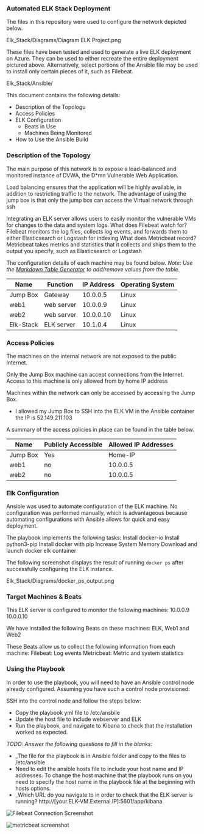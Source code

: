 ### Automated ELK Stack Deployment

The files in this repository were used to configure the network depicted below.

Elk_Stack/Diagrams/Diagram ELK Project.png

These files have been tested and used to generate a live ELK deployment on Azure. They can be used to either recreate the entire deployment pictured above. Alternatively, select portions of the Ansible file may be used to install only certain pieces of it, such as Filebeat.

  Elk_Stack/Ansible/

This document contains the following details:
- Description of the Topologu
- Access Policies
- ELK Configuration
  - Beats in Use
  - Machines Being Monitored
- How to Use the Ansible Build


### Description of the Topology

The main purpose of this network is to expose a load-balanced and monitored instance of DVWA, the D*mn Vulnerable Web Application.

Load balancing ensures that the application will be highly available, in addition to restricting traffic to the network. The advantage of using the jump box is that only the jump box can access the Virtual network through ssh 


Integrating an ELK server allows users to easily monitor the vulnerable VMs for changes to the data and system logs.
 What does Filebeat watch for? Filebeat monitors the log files, collects log events, and forwards them to either Elasticsearch or Logstash for indexing
 What does Metricbeat record? Metricbeat takes metrics and statistics that it collects and ships them to the output you specify, such as Elasticsearch or Logstash

The configuration details of each machine may be found below.
_Note: Use the [Markdown Table Generator](http://www.tablesgenerator.com/markdown_tables) to add/remove values from the table_.

| Name 	| Function | IP Address | Operating System |
|----------|----------|------------|------------------|
| Jump Box | Gateway  | 10.0.0.5   | Linux            |
| web1 	|web server | 10.0.0.9  | Linux            |
| web2 	|web server | 10.0.0.10 | Linux            |
| Elk-Stack|ELK server | 10.1.0.4  | Linux            |

### Access Policies

The machines on the internal network are not exposed to the public Internet.

Only the Jump Box machine can accept connections from the Internet. Access to this machine is only allowed from by home IP address

Machines within the network can only be accessed by accessing the Jump Box.
- I allowed my Jump Box to SSH into the ELK VM in the Ansible container the IP is 52.149.211.103

A summary of the access policies in place can be found in the table below.

| Name 	| Publicly Accessible | Allowed IP Addresses |
|----------|---------------------|----------------------|
| Jump Box | Yes          	      | Home-IP              |
| web1     | no                 	|  10.0.0.5            |
| web2    	| no	                |  10.0.0.5             |

### Elk Configuration

Ansible was used to automate configuration of the ELK machine. No configuration was performed manually, which is advantageous because automating configurations with Ansible allows for quick and easy deployment. 


The playbook implements the following tasks:
Install docker-io
Install python3-pip
Install docker with pip
Increase System Memory
Download and launch docker elk container

The following screenshot displays the result of running `docker ps` after successfully configuring the ELK instance.

Elk_Stack/Diagrams/docker_ps_output.png

### Target Machines & Beats
This ELK server is configured to monitor the following machines:
10.0.0.9
10.0.0.10

We have installed the following Beats on these machines:
ELK, Web1 and Web2

These Beats allow us to collect the following information from each machine:
Filebeat: Log events
Metricbeat: Metric and system statistics 
### Using the Playbook
In order to use the playbook, you will need to have an Ansible control node already configured. Assuming you have such a control node provisioned:

SSH into the control node and follow the steps below:
- Copy the playbook yml file to /etc/ansbile
- Update the host file to include webserver and ELK
- Run the playbook, and navigate to Kibana to check that the installation worked as expected.

_TODO: Answer the following questions to fill in the blanks:_
- _The file for the playbook is in Ansible folder and copy to the files to /etc/ansible
- Need to edit the ansible hosts file to include your host name and IP addresses. To change the host machine that the playbook runs on you need to specify the host name in the playbook file at the beginning with hosts options.
- _Which URL do you navigate to in order to check that the ELK server is running?
 http://[your.ELK-VM.External.IP]:5601/app/kibana
 
 ![Filebeat Connection Screenshot](https://user-images.githubusercontent.com/82425164/127929346-c5b03846-7e19-4f0e-a908-ea1eeae82d40.PNG)

![metricbeat screenshot](https://user-images.githubusercontent.com/82425164/127929374-b6470093-9ec8-4ae4-8a7c-3d062e6b8228.PNG)

